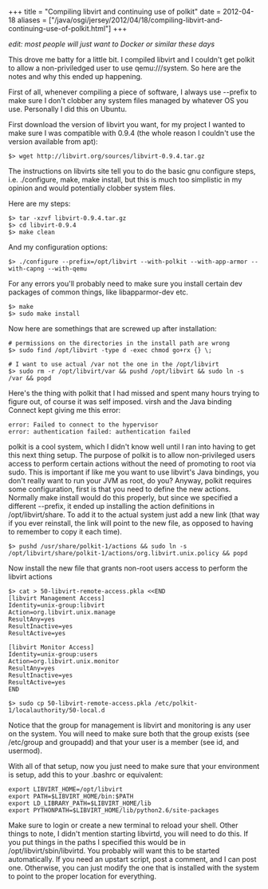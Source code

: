 +++
title = "Compiling libvirt and continuing use of polkit"
date = 2012-04-18
aliases = ["/java/osgi/jersey/2012/04/18/compiling-libvirt-and-continuing-use-of-polkit.html"]
+++

*edit: most people will just want to Docker or similar these days*

This drove me batty for a little bit. I compiled libvirt and I couldn't get polkit to allow a non-priviledged user to use qemu:///system. So here are the notes and why this ended up happening.

First of all, whenever compiling a piece of software, I always use --prefix to make sure I don't clobber any system files managed by whatever OS you use. Personally I did this on Ubuntu.

First download the version of libvirt you want, for my project I wanted to make sure I was compatible with 0.9.4 (the whole reason I couldn't use the version available from apt):

```
$> wget http://libvirt.org/sources/libvirt-0.9.4.tar.gz
```

The instructions on libvirts site tell you to do the basic gnu configure steps, i.e. ./configure, make, make install, but this is much too simplistic in my opinion and would potentially clobber system files.

Here are my steps:

```
$> tar -xzvf libvirt-0.9.4.tar.gz
$> cd libvirt-0.9.4
$> make clean
```

And my configuration options:

```
$> ./configure --prefix=/opt/libvirt --with-polkit --with-app-armor --with-capng --with-qemu
```

For any errors you'll probably need to make sure you install certain dev packages of common things, like libapparmor-dev etc.

```
$> make
$> sudo make install
```

Now here are somethings that are screwed up after installation:

```
# permissions on the directories in the install path are wrong
$> sudo find /opt/libvirt -type d -exec chmod go+rx {} \;

# I want to use actual /var not the one in the /opt/libvirt
$> sudo rm -r /opt/libvirt/var && pushd /opt/libvirt && sudo ln -s /var && popd
```

Here's the thing with polkit that I had missed and spent many hours trying to figure out, of course it was self imposed. virsh and the Java binding Connect kept giving me this error:

```
error: Failed to connect to the hypervisor
error: authentication failed: authentication failed
```

polkit is a cool system, which I didn't know well until I ran into having to get this next thing setup. The purpose of polkit is to allow non-privileged users access to perform certain actions without the need of promoting to root via sudo. This is important if like me you want to use libvirt's Java bindings, you don't really want to run your JVM as root, do you? Anyway, polkit requires some configuration, first is that you need to define the new actions. Normally make install would do this properly, but since we specified a different --prefix, it ended up installing the action definitions in /opt/libvirt/share. To add it to the actual system just add a new link (that way if you ever reinstall, the link will point to the new file, as opposed to having to remember to copy it each time).

```
$> pushd /usr/share/polkit-1/actions && sudo ln -s /opt/libvirt/share/polkit-1/actions/org.libvirt.unix.policy && popd
```

Now install the new file that grants non-root users access to perform the libvirt actions

```
$> cat > 50-libvirt-remote-access.pkla <<END
[libvirt Management Access]
Identity=unix-group:libvirt
Action=org.libvirt.unix.manage
ResultAny=yes
ResultInactive=yes
ResultActive=yes

[libvirt Monitor Access]
Identity=unix-group:users
Action=org.libvirt.unix.monitor
ResultAny=yes
ResultInactive=yes
ResultActive=yes
END

$> sudo cp 50-libvirt-remote-access.pkla /etc/polkit-1/localauthority/50-local.d
```

Notice that the group for management is libvirt and monitoring is any user on the system. You will need to make sure both that the group exists (see /etc/group and groupadd) and that your user is a member (see id, and usermod).

With all of that setup, now you just need to make sure that your environment is setup, add this to your .bashrc or equivalent:

```
export LIBVIRT_HOME=/opt/libvirt
export PATH=$LIBVIRT_HOME/bin:$PATH
export LD_LIBRARY_PATH=$LIBVIRT_HOME/lib
export PYTHONPATH=$LIBVIRT_HOME/lib/python2.6/site-packages
```

Make sure to login or create a new terminal to reload your shell. Other things to note, I didn't mention starting libvirtd, you will need to do this. If you put things in the paths I specified this would be in /opt/libvirt/sbin/libvirtd. You probably will want this to be started automatically. If you need an upstart script, post a comment, and I can post one. Otherwise, you can just modify the one that is installed with the system to point to the proper location for everything.
